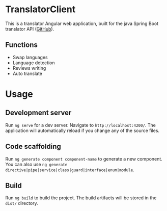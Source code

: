 # TranslatorClient

This is a translator Angular web application, built for the java Spring Boot translator API ([GitHub](https://github.com/Vlenard/Spring-Translator)).

## Functions
- Swap languages
- Language detection
- Reviews writing
- Auto translate

# Usage

## Development server

Run `ng serve` for a dev server. Navigate to `http://localhost:4200/`. The application will automatically reload if you change any of the source files.

## Code scaffolding

Run `ng generate component component-name` to generate a new component. You can also use `ng generate directive|pipe|service|class|guard|interface|enum|module`.

## Build

Run `ng build` to build the project. The build artifacts will be stored in the `dist/` directory.
